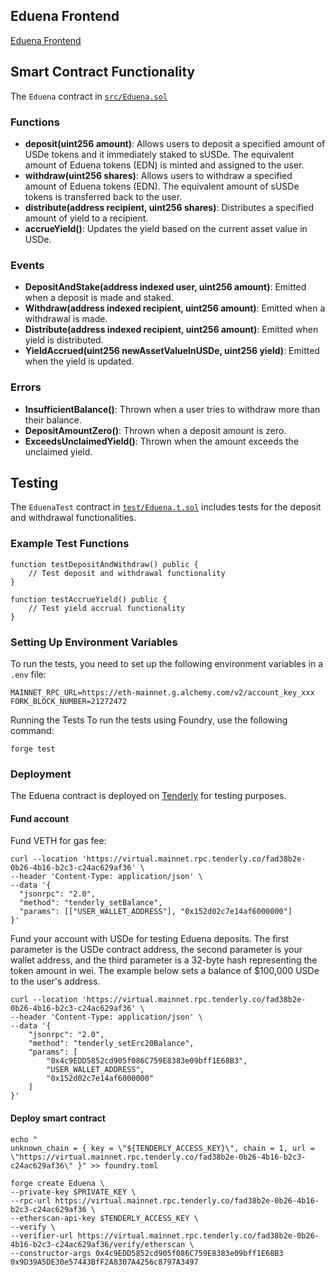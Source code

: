 ## Eduena Frontend

[Eduena Frontend](https://github.com/Eduena-Endownment-Fund/eduena-web)

## Smart Contract Functionality

The `Eduena` contract in [`src/Eduena.sol`](src/Eduena.sol)

### Functions

- **deposit(uint256 amount)**: Allows users to deposit a specified amount of USDe tokens and it immediately staked to sUSDe. The equivalent amount of Eduena tokens (EDN) is minted and assigned to the user.
- **withdraw(uint256 shares)**: Allows users to withdraw a specified amount of Eduena tokens (EDN). The equivalent amount of sUSDe tokens is transferred back to the user.
- **distribute(address recipient, uint256 shares)**: Distributes a specified amount of yield to a recipient.
- **accrueYield()**: Updates the yield based on the current asset value in USDe.

### Events

- **DepositAndStake(address indexed user, uint256 amount)**: Emitted when a deposit is made and staked.
- **Withdraw(address indexed recipient, uint256 amount)**: Emitted when a withdrawal is made.
- **Distribute(address indexed recipient, uint256 amount)**: Emitted when yield is distributed.
- **YieldAccrued(uint256 newAssetValueInUSDe, uint256 yield)**: Emitted when the yield is updated.

### Errors

- **InsufficientBalance()**: Thrown when a user tries to withdraw more than their balance.
- **DepositAmountZero()**: Thrown when a deposit amount is zero.
- **ExceedsUnclaimedYield()**: Thrown when the amount exceeds the unclaimed yield.

## Testing

The `EduenaTest` contract in [`test/Eduena.t.sol`](test/Eduena.t.sol) includes tests for the deposit and withdrawal functionalities.

### Example Test Functions

```solidity
function testDepositAndWithdraw() public {
    // Test deposit and withdrawal functionality
}

function testAccrueYield() public {
    // Test yield accrual functionality
}
```

### Setting Up Environment Variables

To run the tests, you need to set up the following environment variables in a `.env` file:

```env
MAINNET_RPC_URL=https://eth-mainnet.g.alchemy.com/v2/account_key_xxx
FORK_BLOCK_NUMBER=21272472
```

Running the Tests
To run the tests using Foundry, use the following command:

```
forge test
```

### Deployment

The Eduena contract is deployed on [Tenderly](https://tenderly.co/) for testing purposes.

#### Fund account

Fund VETH for gas fee:

```
curl --location 'https://virtual.mainnet.rpc.tenderly.co/fad38b2e-0b26-4b16-b2c3-c24ac629af36' \
--header 'Content-Type: application/json' \
--data '{
  "jsonrpc": "2.0",
  "method": "tenderly_setBalance",
  "params": [["USER_WALLET_ADDRESS"], "0x152d02c7e14af6000000"]
}'
```

Fund your account with USDe for testing Eduena deposits. The first parameter is the USDe contract address, the second parameter is your wallet address, and the third parameter is a 32-byte hash representing the token amount in wei. The example below sets a balance of $100,000 USDe to the user's address.

```
curl --location 'https://virtual.mainnet.rpc.tenderly.co/fad38b2e-0b26-4b16-b2c3-c24ac629af36' \
--header 'Content-Type: application/json' \
--data '{
    "jsonrpc": "2.0",
    "method": "tenderly_setErc20Balance",
    "params": [
        "0x4c9EDD5852cd905f086C759E8383e09bff1E68B3",
        "USER_WALLET_ADDRESS",
        "0x152d02c7e14af6000000"
    ]
}'
```

#### Deploy smart contract

```
echo "
unknown_chain = { key = \"${TENDERLY_ACCESS_KEY}\", chain = 1, url = \"https://virtual.mainnet.rpc.tenderly.co/fad38b2e-0b26-4b16-b2c3-c24ac629af36\" }" >> foundry.toml

forge create Eduena \
--private-key $PRIVATE_KEY \
--rpc-url https://virtual.mainnet.rpc.tenderly.co/fad38b2e-0b26-4b16-b2c3-c24ac629af36 \
--etherscan-api-key $TENDERLY_ACCESS_KEY \
--verify \
--verifier-url https://virtual.mainnet.rpc.tenderly.co/fad38b2e-0b26-4b16-b2c3-c24ac629af36/verify/etherscan \
--constructor-args 0x4c9EDD5852cd905f086C759E8383e09bff1E68B3 0x9D39A5DE30e57443BfF2A8307A4256c8797A3497
```
